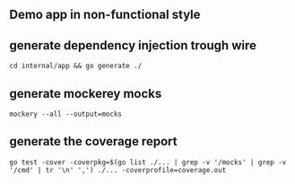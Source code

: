 
## Demo app in non-functional style




## generate dependency injection trough wire
```shell
cd internal/app && go generate ./
```

## generate mockerey mocks
```shell
mockery --all --output=mocks
```

## generate the coverage report
```shell
go test -cover -coverpkg=$(go list ./... | grep -v '/mocks' | grep -v '/cmd' | tr '\n' ',') ./... -coverprofile=coverage.out
```

